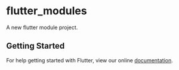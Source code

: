 # flutter_modules

A new flutter module project.

## Getting Started

For help getting started with Flutter, view our online
[documentation](https://flutter.io/).
